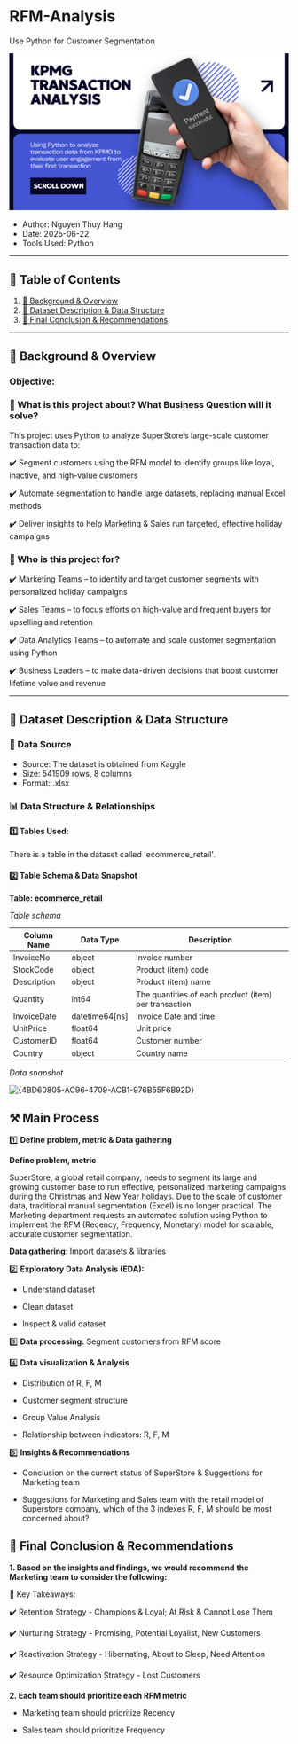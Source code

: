 # RFM-Analysis
Use Python for Customer Segmentation

![KPMG Transaction Analysis](https://github.com/Dorothy-Ho-Vy/Sample_SQL_Python_template/blob/4dee6ff56077b90b1aea82e8517136f7185a77a3/Blue%20White%20Modern%20Payment%20Gateway%20Service%20Twitter%20Post.png.crdownload)

- Author: Nguyen Thuy Hang  
- Date: 2025-06-22
- Tools Used: Python  

---

## 📑 Table of Contents  
1. [📌 Background & Overview](#-background--overview)  
2. [📂 Dataset Description & Data Structure](#-dataset-description--data-structure)  
3. [🔎 Final Conclusion & Recommendations](#-final-conclusion--recommendations)

---

## 📌 Background & Overview  

### Objective:
### 📖 What is this project about? What Business Question will it solve?
This project uses Python to analyze SuperStore’s large-scale customer transaction data to:

✔️ Segment customers using the RFM model to identify groups like loyal, inactive, and high-value customers

✔️ Automate segmentation to handle large datasets, replacing manual Excel methods

✔️ Deliver insights to help Marketing & Sales run targeted, effective holiday campaigns
 


### 👤 Who is this project for?  

✔️ Marketing Teams – to identify and target customer segments with personalized holiday campaigns

✔️ Sales Teams – to focus efforts on high-value and frequent buyers for upselling and retention

✔️ Data Analytics Teams – to automate and scale customer segmentation using Python

✔️ Business Leaders – to make data-driven decisions that boost customer lifetime value and revenue





---

## 📂 Dataset Description & Data Structure  

### 📌 Data Source  
- Source: The dataset is obtained from Kaggle
- Size: 541909 rows, 8 columns
- Format: .xlsx  

### 📊 Data Structure & Relationships  

#### 1️⃣ Tables Used:  
There is a table in the dataset called 'ecommerce_retail'. 

#### 2️⃣ Table Schema & Data Snapshot  

**Table: ecommerce_retail**

*Table schema*

| Column Name | Data Type | Description |  
|-------------|----------|-------------|  
| InvoiceNo  |  object   | Invoice number |  
| StockCode  |  object     | Product (item) code |  
| Description    | object     | Product (item) name |  
| Quantity    | int64   | The quantities of each product (item) per transaction |  
| InvoiceDate    | datetime64[ns]  | Invoice Date and time |  
| UnitPrice    | float64   | Unit price |  
| CustomerID    | float64    | Customer number |  
| Country    | object   | Country name |  

*Data snapshot*

<img width="758" alt="{4BD60805-AC96-4709-ACB1-976B55F6B92D}" src="https://github.com/user-attachments/assets/8d796929-f5b2-4e3f-9ead-396bb2007bde" />





## ⚒️ Main Process

1️⃣ **Define problem, metric & Data gathering**

**Define problem, metric**

SuperStore, a global retail company, needs to segment its large and growing customer base to run effective, personalized marketing campaigns during the Christmas and New Year holidays. Due to the scale of customer data, traditional manual segmentation (Excel) is no longer practical. The Marketing department requests an automated solution using Python to implement the RFM (Recency, Frequency, Monetary) model for scalable, accurate customer segmentation.

**Data gathering**: Import datasets & libraries

2️⃣ **Exploratory Data Analysis (EDA):** 

- Understand dataset 

- Clean dataset

- Inspect & valid dataset

3️⃣ **Data processing:** Segment customers from RFM score

4️⃣ **Data visualization & Analysis** 

- Distribution of R, F, M

- Customer segment structure

- Group Value Analysis

- Relationship between indicators: R, F, M 

5️⃣ **Insights & Recommendations**

- Conclusion on the current status of SuperStore & Suggestions for Marketing team

- Suggestions for Marketing and Sales team with the retail model of Superstore company, which of the 3 indexes R, F, M should be most concerned about?


## 🔎 Final Conclusion & Recommendations  

**1. Based on the insights and findings, we would recommend the Marketing team to consider the following:** 

📌 Key Takeaways:  

✔️ Retention Strategy - Champions & Loyal; At Risk & Cannot Lose Them

✔️ Nurturing Strategy - Promising, Potential Loyalist, New Customers 

✔️ Reactivation Strategy - Hibernating, About to Sleep, Need Attention

✔️ Resource Optimization Strategy - Lost Customers

**2. Each team should prioritize each RFM metric**

- Marketing team should prioritize Recency
  
- Sales team should prioritize Frequency
